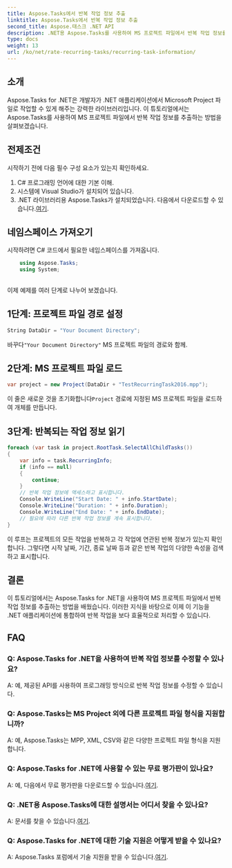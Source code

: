 ```yaml
---
title: Aspose.Tasks에서 반복 작업 정보 추출
linktitle: Aspose.Tasks에서 반복 작업 정보 추출
second_title: Aspose.태스크 .NET API
description: .NET용 Aspose.Tasks를 사용하여 MS 프로젝트 파일에서 반복 작업 정보를 추출하는 방법을 알아보세요. .NET 개발자를 위한 손쉬운 통합.
type: docs
weight: 13
url: /ko/net/rate-recurring-tasks/recurring-task-information/
---
```

## 소개
Aspose.Tasks for .NET은 개발자가 .NET 애플리케이션에서 Microsoft Project 파일로 작업할 수 있게 해주는 강력한 라이브러리입니다. 이 튜토리얼에서는 Aspose.Tasks를 사용하여 MS 프로젝트 파일에서 반복 작업 정보를 추출하는 방법을 살펴보겠습니다.
## 전제조건
시작하기 전에 다음 필수 구성 요소가 있는지 확인하세요.
1. C# 프로그래밍 언어에 대한 기본 이해.
2. 시스템에 Visual Studio가 설치되어 있습니다.
3.  .NET 라이브러리용 Aspose.Tasks가 설치되었습니다. 다음에서 다운로드할 수 있습니다.[여기](https://releases.aspose.com/tasks/net/).
## 네임스페이스 가져오기
시작하려면 C# 코드에서 필요한 네임스페이스를 가져옵니다.
```csharp
    using Aspose.Tasks;
    using System;
    
```
이제 예제를 여러 단계로 나누어 보겠습니다.
## 1단계: 프로젝트 파일 경로 설정
```csharp
String DataDir = "Your Document Directory";
```
 바꾸다`"Your Document Directory"` MS 프로젝트 파일의 경로와 함께.
## 2단계: MS 프로젝트 파일 로드
```csharp
var project = new Project(DataDir + "TestRecurringTask2016.mpp");
```
 이 줄은 새로운 것을 초기화합니다`Project` 경로에 지정된 MS 프로젝트 파일을 로드하여 개체를 만듭니다.
## 3단계: 반복되는 작업 정보 읽기
```csharp
foreach (var task in project.RootTask.SelectAllChildTasks())
{
    var info = task.RecurringInfo;
    if (info == null)
    {
        continue;
    }
    // 반복 작업 정보에 액세스하고 표시합니다.
    Console.WriteLine("Start Date: " + info.StartDate);
    Console.WriteLine("Duration: " + info.Duration);
    Console.WriteLine("End Date: " + info.EndDate);
    // 필요에 따라 다른 반복 작업 정보를 계속 표시합니다.
}
```
이 루프는 프로젝트의 모든 작업을 반복하고 각 작업에 연관된 반복 정보가 있는지 확인합니다. 그렇다면 시작 날짜, 기간, 종료 날짜 등과 같은 반복 작업의 다양한 속성을 검색하고 표시합니다.
## 결론
이 튜토리얼에서는 Aspose.Tasks for .NET을 사용하여 MS 프로젝트 파일에서 반복 작업 정보를 추출하는 방법을 배웠습니다. 이러한 지식을 바탕으로 이제 이 기능을 .NET 애플리케이션에 통합하여 반복 작업을 보다 효율적으로 처리할 수 있습니다.
## FAQ
### Q: Aspose.Tasks for .NET을 사용하여 반복 작업 정보를 수정할 수 있나요?
A: 예, 제공된 API를 사용하여 프로그래밍 방식으로 반복 작업 정보를 수정할 수 있습니다.
### Q: Aspose.Tasks는 MS Project 외에 다른 프로젝트 파일 형식을 지원합니까?
A: 예, Aspose.Tasks는 MPP, XML, CSV와 같은 다양한 프로젝트 파일 형식을 지원합니다.
### Q: Aspose.Tasks for .NET에 사용할 수 있는 무료 평가판이 있나요?
 A: 예, 다음에서 무료 평가판을 다운로드할 수 있습니다.[여기](https://releases.aspose.com/).
### Q: .NET용 Aspose.Tasks에 대한 설명서는 어디서 찾을 수 있나요?
 A: 문서를 찾을 수 있습니다.[여기](https://reference.aspose.com/tasks/net/).
### Q: Aspose.Tasks for .NET에 대한 기술 지원은 어떻게 받을 수 있나요?
 A: Aspose.Tasks 포럼에서 기술 지원을 받을 수 있습니다.[여기](https://forum.aspose.com/c/tasks/15).